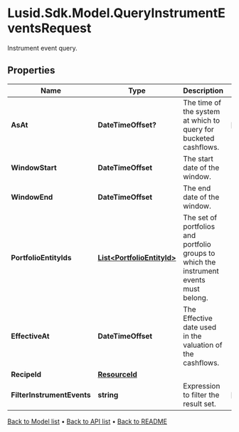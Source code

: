 # Lusid.Sdk.Model.QueryInstrumentEventsRequest
Instrument event query.

## Properties

Name | Type | Description | Notes
------------ | ------------- | ------------- | -------------
**AsAt** | **DateTimeOffset?** | The time of the system at which to query for bucketed cashflows. | [optional] 
**WindowStart** | **DateTimeOffset** | The start date of the window. | 
**WindowEnd** | **DateTimeOffset** | The end date of the window. | 
**PortfolioEntityIds** | [**List&lt;PortfolioEntityId&gt;**](PortfolioEntityId.md) | The set of portfolios and portfolio groups to which the instrument events must belong. | 
**EffectiveAt** | **DateTimeOffset** | The Effective date used in the valuation of the cashflows. | 
**RecipeId** | [**ResourceId**](ResourceId.md) |  | 
**FilterInstrumentEvents** | **string** | Expression to filter the result set. | [optional] 

[Back to Model list](../README.md#documentation-for-models) &#8226; [Back to API list](../README.md#documentation-for-api-endpoints) &#8226; [Back to README](../README.md)

